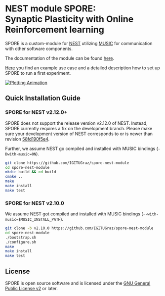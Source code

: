 # NEST module SPORE:<br> Synaptic Plasticity with Online Reinforcement learning

SPORE is a custom-module for [NEST](http://www.nest-simulator.org/)
utilizing [MUSIC](https://github.com/INCF/MUSIC) for communication with other software components.

The documentation of the module can be found [here](https://igitugraz.github.io/spore-nest-module/).

[Here](https://github.com/IGITUGraz/spore-nest-module/blob/master/examples/pattern_matching_showcase/README.md) you find an example use case and a detailed description how to set up SPORE to run a first experiment.

[![Plotting Animation][1]][2]

[1]: https://cloud.githubusercontent.com/assets/22887425/24467479/f7235d1c-14b4-11e7-8ecf-ba19931d7f8d.gif
[2]: https://github.com/IGITUGraz/spore-nest-module/blob/master/examples/pattern_matching_showcase/README.md

## Quick Installation Guide

### SPORE for NEST v2.12.0+

SPORE does not support the release version v2.12.0 of NEST.
Instead, SPORE currently requires a fix on the development branch.
Please make sure your development version of NEST corresponds to
or is newer than revision
[58fd190f5e4](https://github.com/nest/nest-simulator/commit/58fd190f5e404f1e3e822c0d3915e2321d102ed5).

Further, we assume NEST go compiled and installed with MUSIC
bindings (`-Dwith-music=ON`).

```bash
git clone https://github.com/IGITUGraz/spore-nest-module
cd spore-nest-module
mkdir build && cd build
cmake ..
make
make install
make test
```

### SPORE for NEST v2.10.0

We assume NEST got compiled and installed with MUSIC bindings
(`--with-music=$MUSIC_INSTALL_PATH`).

```bash
git clone -b v2.10.0 https://github.com/IGITUGraz/spore-nest-module
cd spore-nest-module
./bootstrap.sh
./configure.sh
make
make install
make test
```

## License

SPORE is open source software and is licensed under the [GNU General Public
License v2](https://www.gnu.org/licenses/old-licenses/gpl-2.0.en.html) or later.

